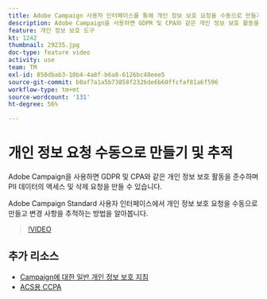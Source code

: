 ```yaml
---
title: Adobe Campaign 사용자 인터페이스를 통해 개인 정보 보호 요청을 수동으로 만들기 및 추적
description: Adobe Campaign을 사용하면 GDPR 및 CPA와 같은 개인 정보 보호 활동을 준수하며 PII 데이터의 액세스 및 삭제 요청을 만들 수 있습니다. Adobe Campaign Standard 사용자 인터페이스에서 개인 정보 보호 요청을 수동으로 만들고 변경 사항을 추적하는 방법을 알아봅니다.
feature: 개인 정보 보호 도구
kt: 1242
thumbnail: 29235.jpg
doc-type: feature video
activity: use
team: TM
exl-id: 850dbab3-10b4-4a8f-b6a8-6126bc48eee5
source-git-commit: b0af7a1a5b73858f2326de6b60ffcfaf81a6f596
workflow-type: tm+mt
source-wordcount: '131'
ht-degree: 56%

---
```


# 개인 정보 요청 수동으로 만들기 및 추적

Adobe Campaign을 사용하면 GDPR 및 CPA와 같은 개인 정보 보호 활동을 준수하며 PII 데이터의 액세스 및 삭제 요청을 만들 수 있습니다.

Adobe Campaign Standard 사용자 인터페이스에서 개인 정보 보호 요청을 수동으로 만들고 변경 사항을 추적하는 방법을 알아봅니다.

>[!VIDEO](https://video.tv.adobe.com/v/29235?quality=12)

## 추가 리소스

* [Campaign에 대한 일반 개인 정보 보호 지침](https://experienceleague.corp.adobe.com/docs/campaign-standard/using/getting-started/privacy/privacy-management.html)
* [ACS용 CCPA](https://experienceleague.adobe.com/docs/campaign-standard/using/getting-started/privacy/privacy-requests.html?lang=en#privacy-requests)
